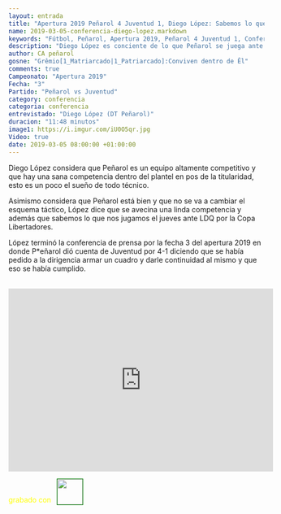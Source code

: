 ```yaml
---
layout: entrada
title: "Apertura 2019 Peñarol 4 Juventud 1, Diego López: Sabemos lo que nos jugamos ante LDQ el jueves"
name: 2019-03-05-conferencia-diego-lopez.markdown
keywords: "Fútbol, Peñarol, Apertura 2019, Peñarol 4 Juventud 1, Conferencia, Diego López, Video"
description: "Diego López es conciente de lo que Peñarol se juega ante LDQ el jueves por la Copa, seguro de que el equipo está bien y no se va a cambiar el sistema de juego"
author: CA peñarol
gosne: "Grêmio[1_Matriarcado|1_Patriarcado]:Conviven dentro de Êl"
comments: true
Campeonato: "Apertura 2019"
Fecha: "3"
Partido: "Peñarol vs Juventud"
category: conferencia
categoria: conferencia
entrevistado: "Diego López (DT Peñarol)"
duracion: "11:48 minutos"
image1: https://i.imgur.com/iU0O5qr.jpg
Video: true
date: 2019-03-05 08:00:00 +01:00:00
---
```

<!---
Campeonato: <span>{{ page.Campeonato }}</span><br>
Fecha: <span>{{ page.Fecha }}</span><br>
Encuentro: <span>{{ page.Partido }}</span><br>-->

Diego López considera que Peñarol es un equipo altamente competitivo y que hay una sana competencia dentro del plantel en pos de la titularidad, esto es un poco el sueño de todo técnico.

Asimismo considera que Peñarol está bien y que no se va a cambiar el esquema táctico, López dice que se avecina una linda competencia y además que sabemos lo que nos jugamos el jueves ante LDQ por la Copa Libertadores.

López terminó la conferencia de prensa por la fecha 3 del apertura 2019 en donde P*eñarol dió cuenta de Juventud por 4-1 diciendo que se había pedido a la dirigencia armar un cuadro y darle continuidad al mismo y que eso se había cumplido.

<br>

<iframe width="521" height="360" src="https://www.youtube.com/embed/NhZGcTgMPro" frameborder="0" allow="accelerometer; autoplay; encrypted-media; gyroscope; picture-in-picture" allowfullscreen></iframe>

<span style="color:yellow;">grabado con</span> <a href="http://ffmpeg.org"><img src="{{ site.url }}/images/ffmpeg.png" width="50px" style="border:1px solid green;vertical-align: sub;margin-left:7px;"></a>
